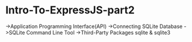 # Intro-To-ExpressJS-part2
->Application Programming Interface(API)
->Connecting SQLite Database
->SQLite Command Line Tool
->Third-Party Packages
    sqlite & sqlite3
